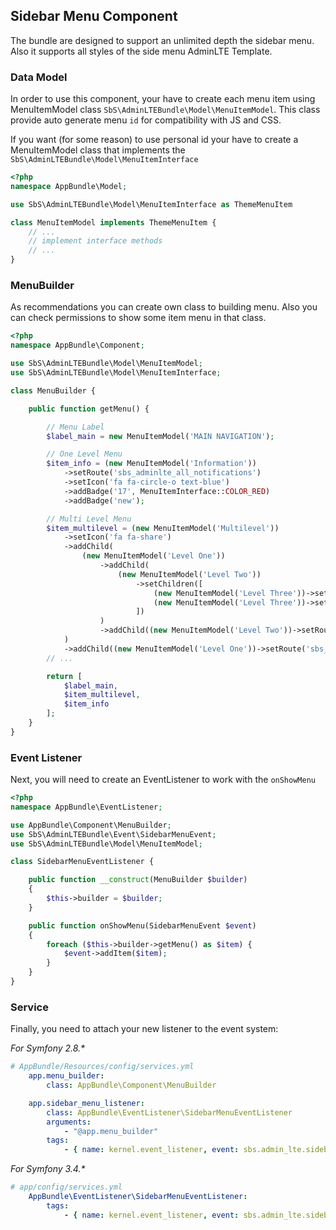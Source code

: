 ## Sidebar Menu Component

The bundle are designed to support an unlimited depth the sidebar menu. Also it supports all styles of the side menu AdminLTE Template.

### Data Model
In order to use this component, your have to create each menu item using MenuItemModel class `SbS\AdminLTEBundle\Model\MenuItemModel`. This class provide auto generate menu `id` for compatibility with JS and CSS.

If you want (for some reason) to use personal id your have to create a MenuItemModel class that implements the `SbS\AdminLTEBundle\Model\MenuItemInterface`

```php
<?php
namespace AppBundle\Model;

use SbS\AdminLTEBundle\Model\MenuItemInterface as ThemeMenuItem

class MenuItemModel implements ThemeMenuItem {
    // ...
    // implement interface methods
    // ...
}
```

### MenuBuilder
As recommendations you can create own class to building menu. Also you can check permissions to show some item menu in that class.

```php
<?php
namespace AppBundle\Component;

use SbS\AdminLTEBundle\Model\MenuItemModel;
use SbS\AdminLTEBundle\Model\MenuItemInterface;

class MenuBuilder {

    public function getMenu() {

        // Menu Label
        $label_main = new MenuItemModel('MAIN NAVIGATION');

        // One Level Menu
        $item_info = (new MenuItemModel('Information'))
            ->setRoute('sbs_adminlte_all_notifications')
            ->setIcon('fa fa-circle-o text-blue')
            ->addBadge('17', MenuItemInterface::COLOR_RED)
            ->addBadge('new');

        // Multi Level Menu
        $item_multilevel = (new MenuItemModel('Multilevel'))
            ->setIcon('fa fa-share')
            ->addChild(
                (new MenuItemModel('Level One'))
                    ->addChild(
                        (new MenuItemModel('Level Two'))
                            ->setChildren([
                                (new MenuItemModel('Level Three'))->setRoute('sbs_adminlte_user_profile'),
                                (new MenuItemModel('Level Three'))->setRoute('sbs_adminlte_all_tasks')
                            ])
                    )
                    ->addChild((new MenuItemModel('Level Two'))->setRoute('sbs_adminlte_all_notifications'))
            )
            ->addChild((new MenuItemModel('Level One'))->setRoute('sbs_adminlte_user_profile')->addBadge('new'));
        // ...

        return [
            $label_main,
            $item_multilevel,
            $item_info
        ];
    }
}
```

### Event Listener
Next, you will need to create an EventListener to work with the `onShowMenu`

```php
<?php
namespace AppBundle\EventListener;

use AppBundle\Component\MenuBuilder;
use SbS\AdminLTEBundle\Event\SidebarMenuEvent;
use SbS\AdminLTEBundle\Model\MenuItemModel;

class SidebarMenuEventListener {

    public function __construct(MenuBuilder $builder)
    {
        $this->builder = $builder;
    }

    public function onShowMenu(SidebarMenuEvent $event)
    {
        foreach ($this->builder->getMenu() as $item) {
            $event->addItem($item);
        }
    }
}
```

### Service
Finally, you need to attach your new listener to the event system:

_For Symfony 2.8.\*_

```yaml
# AppBundle/Resources/config/services.yml
    app.menu_builder:
        class: AppBundle\Component\MenuBuilder

    app.sidebar_menu_listener:
        class: AppBundle\EventListener\SidebarMenuEventListener
        arguments:
            - "@app.menu_builder"
        tags:
            - { name: kernel.event_listener, event: sbs.admin_lte.sidebar_menu, method: onShowMenu }
```

_For Symfony 3.4.\*_

```yaml
# app/config/services.yml
    AppBundle\EventListener\SidebarMenuEventListener:
        tags:
            - { name: kernel.event_listener, event: sbs.admin_lte.sidebar_menu, method: onShowMenu }
```
